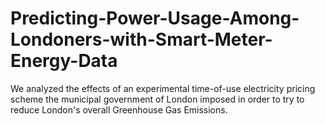 # Predicting-Power-Usage-Among-Londoners-with-Smart-Meter-Energy-Data
We analyzed the effects of an experimental time-of-use electricity pricing scheme the municipal government of London imposed in order to try to reduce London's overall Greenhouse Gas Emissions. 
